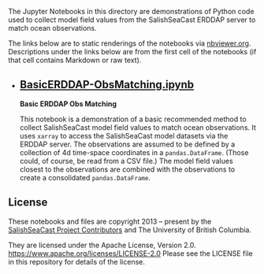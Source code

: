 The Jupyter Notebooks in this directory are demonstrations of Python code used to collect model 
field values from the SalishSeaCast ERDDAP server to match ocean observations.

The links below are to static renderings of the notebooks via
[nbviewer.org](https://nbviewer.org/).
Descriptions under the links below are from the first cell of the notebooks
(if that cell contains Markdown or raw text).

* ## [BasicERDDAP-ObsMatching.ipynb](https://nbviewer.org/github/UBC-MOAD/PythonNotes/blob/main/erddap-obs-matching/BasicERDDAP-ObsMatching.ipynb)  
    
    **Basic ERDDAP Obs Matching**
    
    This notebook is a demonstration of a basic recommended method to collect SalishSeaCast model field values to match
    ocean observations.
    It uses `xarray` to access the SalishSeaCast model datasets via the ERDDAP server.
    The observations are assumed to be defined by a collection of 4d time-space coordinates in a `pandas.DataFrame`.
    (Those could, of course, be read from a CSV file.)
    The model field values closest to the observations are combined with the observations to create a consolidated
    `pandas.DataFrame`.



## License

These notebooks and files are copyright 2013 – present by the
[SalishSeaCast Project Contributors](https://github.com/SalishSeaCast/docs/blob/main/CONTRIBUTORS.rst)
and The University of British Columbia.

They are licensed under the Apache License, Version 2.0.
https://www.apache.org/licenses/LICENSE-2.0
Please see the LICENSE file in this repository for details of the license.
